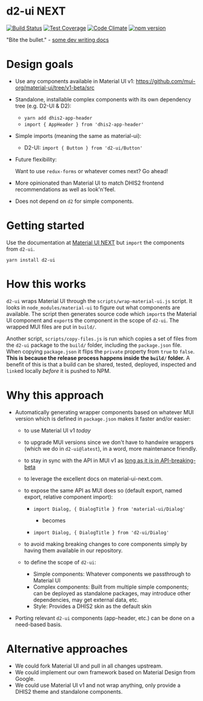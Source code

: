 # d2-ui NEXT

[![Build Status](https://travis-ci.org/dhis2/d2-ui.svg)](https://travis-ci.org/dhis2/d2-ui)
[![Test Coverage](https://codeclimate.com/github/dhis2/d2-ui/badges/coverage.svg)](https://codeclimate.com/github/dhis2/d2-ui/coverage)
[![Code Climate](https://codeclimate.com/github/dhis2/d2-ui/badges/gpa.svg)](https://codeclimate.com/github/dhis2/d2-ui)
[![npm version](https://badge.fury.io/js/d2-ui.svg)](https://badge.fury.io/js/d2-ui)

"Bite the bullet." - [some dev writing
docs](https://github.com/mui-org/material-ui#should-i-start-with-v1-beta)

# Design goals

- Use any components available in Material UI v1:
  https://github.com/mui-org/material-ui/tree/v1-beta/src

- Standalone, installable complex components with its own dependency tree (e.g. D2-UI & D2):
    
    * `yarn add dhis2-app-header`
    * `import { AppHeader } from 'dhis2-app-header'`

- Simple imports (meaning the same as material-ui):

    * D2-UI: `import { Button } from 'd2-ui/Button'`   

- Future flexibility:

    Want to use `redux-forms` or whatever comes next? Go ahead!

- More opinionated than Material UI to match DHIS2 frontend recommendations as well as look'n'feel.

- Does not depend on `d2` for simple components.

# Getting started

Use the documentation at [Material UI NEXT](https://material-ui-next.com/) but `import` the components from `d2-ui`.

```
yarn install d2-ui
```

# How this works

`d2-ui` wraps Material UI through the `scripts/wrap-material-ui.js` script. It looks in `node_modules/material-ui` to figure out what components are available. The script then generates source code which `import`s the Material UI component and `export`s the component in the scope of `d2-ui`. The wrapped MUI files are put in `build/`.

Another script, `scripts/copy-files.js` is run which copies a set of files from the `d2-ui` package to the `build/` folder, including the `package.json` file. When copying `package.json` it flips the `private` property from `true` to `false`. **This is because the release process happens inside the `build/` folder.** A benefit of this is that a build can be shared, tested, deployed, inspected and `link`ed locally *before* it is pushed to NPM.

# Why this approach

- Automatically generating wrapper components based on whatever MUI version which is defined in `package.json` makes it faster and/or easier:

    * to use Material UI v1 *today*

    * to upgrade MUI versions since we don't have to handwire wrappers (which we do in `d2-ui@latest`), in a word, more maintenance friendly.
    
    * to stay in sync with the API in MUI v1 as [long as it is in API-breaking-beta](https://github.com/mui-org/material-ui/releases)
    
    * to leverage the excellent docs on material-ui-next.com.
    
    * to expose the same API as MUI does so (default export, named export, relative component import):
        
        * `import Dialog, { DialogTitle } from 'material-ui/Dialog'`
        
            * becomes
            
        * `import Dialog, { DialogTitle } from 'd2-ui/Dialog'`
 
  * to avoid making breaking changes to core components simply by having them available in our repository.
  
  * to define the scope of `d2-ui`:
  
    * Simple components: Whatever components we passthrough to Material UI
    * Complex components: Built from multiple simple components; can be deployed as standalone packages, may introduce other dependencies, may get external data, etc.
    * Style: Provides a DHIS2 skin as the default skin
   
- Porting relevant `d2-ui` components (app-header, etc.) can be done on a need-based basis.
 
# Alternative approaches

- We could fork Material UI and pull in all changes upstream.
- We could implement our own framework based on Material Design from Google.
- We could use Material UI v1 and not wrap anything, only provide a DHIS2 theme and standalone components.
